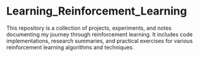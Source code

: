 # Learning_Reinforcement_Learning  
This repository is a collection of projects, experiments, and notes documenting my journey through reinforcement learning. It includes code implementations, research summaries, and practical exercises for various reinforcement learning algorithms and techniques.
